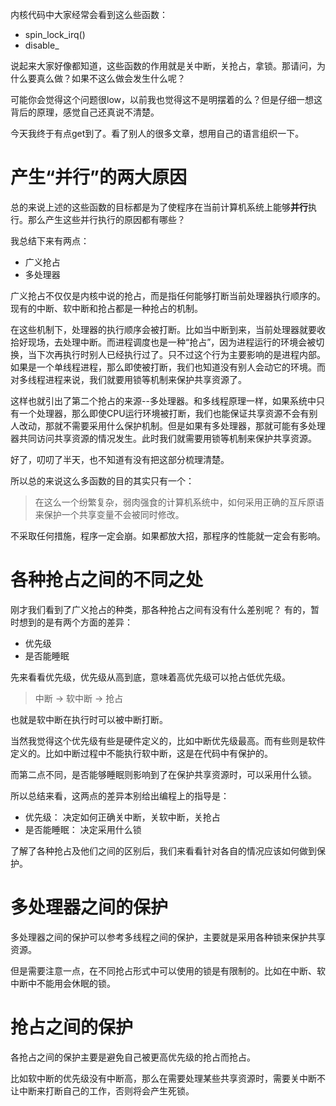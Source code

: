 内核代码中大家经常会看到这么些函数：

  * spin_lock_irq()
  * disable_

说起来大家好像都知道，这些函数的作用就是关中断，关抢占，拿锁。那请问，为什么要真么做？如果不这么做会发生什么呢？

可能你会觉得这个问题很low，以前我也觉得这不是明摆着的么？但是仔细一想这背后的原理，感觉自己还真说不清楚。

今天我终于有点get到了。看了别人的很多文章，想用自己的语言组织一下。

# 产生“并行”的两大原因

总的来说上述的这些函数的目标都是为了使程序在当前计算机系统上能够**并行**执行。那么产生这些并行执行的原因都有哪些？

我总结下来有两点：

  * 广义抢占
  * 多处理器

广义抢占不仅仅是内核中说的抢占，而是指任何能够打断当前处理器执行顺序的。现有的中断、软中断和抢占都是一种抢占的机制。

在这些机制下，处理器的执行顺序会被打断。比如当中断到来，当前处理器就要收拾好现场，去处理中断。而进程调度也是一种“抢占”，因为进程运行的环境会被切换，当下次再执行时别人已经执行过了。只不过这个行为主要影响的是进程内部。如果是一个单线程进程，那么即使被打断，我们也知道没有别人会动它的环境。而对多线程进程来说，我们就要用锁等机制来保护共享资源了。

这样也就引出了第二个抢占的来源--多处理器。和多线程原理一样，如果系统中只有一个处理器，那么即使CPU运行环境被打断，我们也能保证共享资源不会有别人改动，那就不需要采用什么保护机制。但是如果有多处理器，那就可能有多处理器共同访问共享资源的情况发生。此时我们就需要用锁等机制来保护共享资源。

好了，叨叨了半天，也不知道有没有把这部分梳理清楚。

所以总的来说这么多函数的目的其实只有一个：

> 在这么一个纷繁复杂，弱肉强食的计算机系统中，如何采用正确的互斥原语来保护一个共享变量不会被同时修改。

不采取任何措施，程序一定会崩。如果都放大招，那程序的性能就一定会有影响。

# 各种抢占之间的不同之处

刚才我们看到了广义抢占的种类，那各种抢占之间有没有什么差别呢？ 有的，暂时想到的是有两个方面的差异：

  * 优先级
  * 是否能睡眠

先来看看优先级，优先级从高到底，意味着高优先级可以抢占低优先级。

> 中断 -> 软中断 -> 抢占

也就是软中断在执行时可以被中断打断。

当然我觉得这个优先级有些是硬件定义的，比如中断优先级最高。而有些则是软件定义的。比如中断过程中不能执行软中断，这是在代码中有保护的。

而第二点不同，是否能够睡眠则影响到了在保护共享资源时，可以采用什么锁。

所以总结来看，这两点的差异本别给出编程上的指导是：

  * 优先级：     决定如何正确关中断，关软中断，关抢占
  * 是否能睡眠：  决定采用什么锁

了解了各种抢占及他们之间的区别后，我们来看看针对各自的情况应该如何做到保护。

# 多处理器之间的保护

多处理器之间的保护可以参考多线程之间的保护，主要就是采用各种锁来保护共享资源。

但是需要注意一点，在不同抢占形式中可以使用的锁是有限制的。比如在中断、软中断中不能用会休眠的锁。

# 抢占之间的保护

各抢占之间的保护主要是避免自己被更高优先级的抢占而抢占。

比如软中断的优先级没有中断高，那么在需要处理某些共享资源时，需要关中断不让中断来打断自己的工作，否则将会产生死锁。
